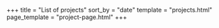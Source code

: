 +++
title = "List of projects"
sort_by = "date"
template = "projects.html"
page_template = "project-page.html"
+++
